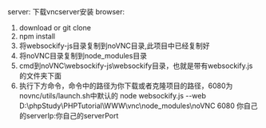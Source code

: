 server:
下载vncserver安装
browser:
1. download or git clone
2. npm install
3. 将websockify-js目录复制到noVNC目录,此项目中已经复制好
4. 将noVNC目录复制到node_modules目录
5. cmd到noVNC\websockify-js\websockify目录，也就是带有websockify.js的文件夹下面
6. 执行下方命令，命令中的路径为你下载或者克隆项目的路径，6080为 novnc/utils/launch.sh中默认的
node websockify.js --web D:\\phpStudy\PHPTutorial\WWW\vnc\node_modules\noVNC 6080 你自己的serverIp:你自己的serverPort



